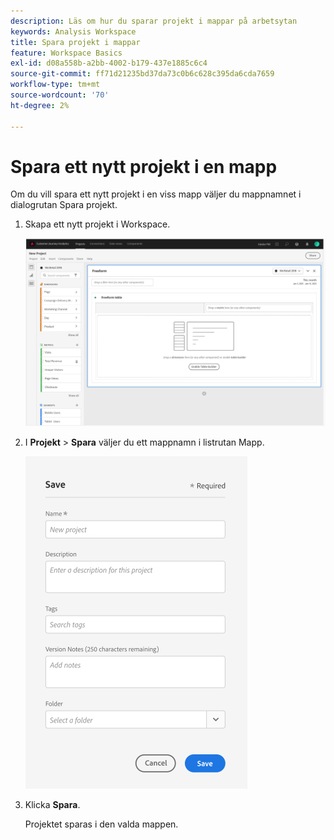```yaml
---
description: Läs om hur du sparar projekt i mappar på arbetsytan
keywords: Analysis Workspace
title: Spara projekt i mappar
feature: Workspace Basics
exl-id: d08a558b-a2bb-4002-b179-437e1885c6c4
source-git-commit: ff71d21235bd37da73c0b6c628c395da6cda7659
workflow-type: tm+mt
source-wordcount: '70'
ht-degree: 2%

---
```


# Spara ett nytt projekt i en mapp

Om du vill spara ett nytt projekt i en viss mapp väljer du mappnamnet i dialogrutan Spara projekt.

1. Skapa ett nytt projekt i Workspace.

   ![](/help/analysis-workspace/build-workspace-project/assets/save-to-folder1.png)

1. I **Projekt** > **Spara** väljer du ett mappnamn i listrutan Mapp.

   ![](/help/analysis-workspace/build-workspace-project/assets/save-to-folder2.png)

1. Klicka **Spara**.

   Projektet sparas i den valda mappen.
